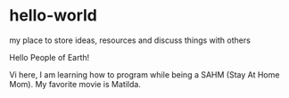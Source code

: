 # hello-world
my place to store ideas, resources and discuss things with others 

Hello People of Earth!

Vi here, I am learning how to program while being a SAHM (Stay At Home Mom).
My favorite movie is Matilda.

